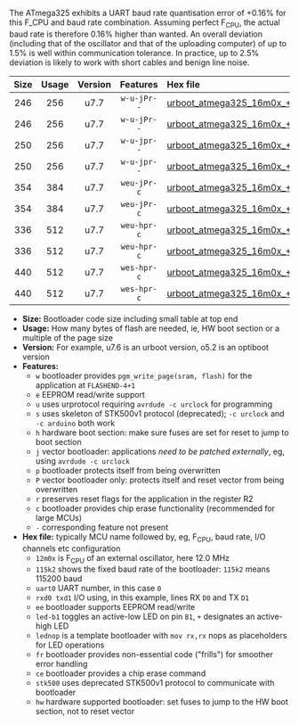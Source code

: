 The ATmega325 exhibits a UART baud rate quantisation error of +0.16% for this F_CPU and baud rate combination. Assuming perfect F<sub>CPU</sub>, the actual baud rate is therefore 0.16% higher than wanted. An overall deviation (including that of the oscillator and that of the uploading computer) of up to 1.5% is well within communication tolerance. In practice, up to 2.5% deviation is likely to work with short cables and benign line noise.

|Size|Usage|Version|Features|Hex file|
|:-:|:-:|:-:|:-:|:--|
|246|256|u7.7|`w-u-jPr--`|[urboot_atmega325_16m0x_++76k8_uart0_rxe0_txe1_led+b5.hex](https://raw.githubusercontent.com/stefanrueger/urboot.hex/main/mcus/atmega325/external_oscillator/fcpu_16m0x/br_++76k8/urboot_atmega325_16m0x_++76k8_uart0_rxe0_txe1_led+b5.hex)|
|246|256|u7.7|`w-u-jPr--`|[urboot_atmega325_16m0x_++76k8_uart0_rxe0_txe1_lednop.hex](https://raw.githubusercontent.com/stefanrueger/urboot.hex/main/mcus/atmega325/external_oscillator/fcpu_16m0x/br_++76k8/urboot_atmega325_16m0x_++76k8_uart0_rxe0_txe1_lednop.hex)|
|250|256|u7.7|`w-u-jpr--`|[urboot_atmega325_16m0x_++76k8_uart0_rxe0_txe1_led+b5_fr.hex](https://raw.githubusercontent.com/stefanrueger/urboot.hex/main/mcus/atmega325/external_oscillator/fcpu_16m0x/br_++76k8/urboot_atmega325_16m0x_++76k8_uart0_rxe0_txe1_led+b5_fr.hex)|
|250|256|u7.7|`w-u-jpr--`|[urboot_atmega325_16m0x_++76k8_uart0_rxe0_txe1_lednop_fr.hex](https://raw.githubusercontent.com/stefanrueger/urboot.hex/main/mcus/atmega325/external_oscillator/fcpu_16m0x/br_++76k8/urboot_atmega325_16m0x_++76k8_uart0_rxe0_txe1_lednop_fr.hex)|
|354|384|u7.7|`weu-jPr-c`|[urboot_atmega325_16m0x_++76k8_uart0_rxe0_txe1_ee_led+b5_fr_ce.hex](https://raw.githubusercontent.com/stefanrueger/urboot.hex/main/mcus/atmega325/external_oscillator/fcpu_16m0x/br_++76k8/urboot_atmega325_16m0x_++76k8_uart0_rxe0_txe1_ee_led+b5_fr_ce.hex)|
|354|384|u7.7|`weu-jPr-c`|[urboot_atmega325_16m0x_++76k8_uart0_rxe0_txe1_ee_lednop_fr_ce.hex](https://raw.githubusercontent.com/stefanrueger/urboot.hex/main/mcus/atmega325/external_oscillator/fcpu_16m0x/br_++76k8/urboot_atmega325_16m0x_++76k8_uart0_rxe0_txe1_ee_lednop_fr_ce.hex)|
|336|512|u7.7|`weu-hpr-c`|[urboot_atmega325_16m0x_++76k8_uart0_rxe0_txe1_ee_led+b5_fr_ce_hw.hex](https://raw.githubusercontent.com/stefanrueger/urboot.hex/main/mcus/atmega325/external_oscillator/fcpu_16m0x/br_++76k8/urboot_atmega325_16m0x_++76k8_uart0_rxe0_txe1_ee_led+b5_fr_ce_hw.hex)|
|336|512|u7.7|`weu-hpr-c`|[urboot_atmega325_16m0x_++76k8_uart0_rxe0_txe1_ee_lednop_fr_ce_hw.hex](https://raw.githubusercontent.com/stefanrueger/urboot.hex/main/mcus/atmega325/external_oscillator/fcpu_16m0x/br_++76k8/urboot_atmega325_16m0x_++76k8_uart0_rxe0_txe1_ee_lednop_fr_ce_hw.hex)|
|440|512|u7.7|`wes-hpr-c`|[urboot_atmega325_16m0x_++76k8_uart0_rxe0_txe1_ee_led+b5_fr_ce_stk500_hw.hex](https://raw.githubusercontent.com/stefanrueger/urboot.hex/main/mcus/atmega325/external_oscillator/fcpu_16m0x/br_++76k8/urboot_atmega325_16m0x_++76k8_uart0_rxe0_txe1_ee_led+b5_fr_ce_stk500_hw.hex)|
|440|512|u7.7|`wes-hpr-c`|[urboot_atmega325_16m0x_++76k8_uart0_rxe0_txe1_ee_lednop_fr_ce_stk500_hw.hex](https://raw.githubusercontent.com/stefanrueger/urboot.hex/main/mcus/atmega325/external_oscillator/fcpu_16m0x/br_++76k8/urboot_atmega325_16m0x_++76k8_uart0_rxe0_txe1_ee_lednop_fr_ce_stk500_hw.hex)|

- **Size:** Bootloader code size including small table at top end
- **Usage:** How many bytes of flash are needed, ie, HW boot section or a multiple of the page size
- **Version:** For example, u7.6 is an urboot version, o5.2 is an optiboot version
- **Features:**
  + `w` bootloader provides `pgm_write_page(sram, flash)` for the application at `FLASHEND-4+1`
  + `e` EEPROM read/write support
  + `u` uses urprotocol requiring `avrdude -c urclock` for programming
  + `s` uses skeleton of STK500v1 protocol (deprecated); `-c urclock` and `-c arduino` both work
  + `h` hardware boot section: make sure fuses are set for reset to jump to boot section
  + `j` vector bootloader: applications *need to be patched externally*, eg, using `avrdude -c urclock`
  + `p` bootloader protects itself from being overwritten
  + `P` vector bootloader only: protects itself and reset vector from being overwritten
  + `r` preserves reset flags for the application in the register R2
  + `c` bootloader provides chip erase functionality (recommended for large MCUs)
  + `-` corresponding feature not present
- **Hex file:** typically MCU name followed by, eg, F<sub>CPU</sub>, baud rate, I/O channels etc configuration
  + `12m0x` is F<sub>CPU</sub> of an external oscillator, here 12.0 MHz
  + `115k2` shows the fixed baud rate of the bootloader: `115k2` means 115200 baud
  + `uart0` UART number, in this case `0`
  + `rxd0 txd1` I/O using, in this example, lines RX `D0` and TX `D1`
  + `ee` bootloader supports EEPROM read/write
  + `led-b1` toggles an active-low LED on pin `B1`, `+` designates an active-high LED
  + `lednop` is a template bootloader with `mov rx,rx` nops as placeholders for LED operations
  + `fr` bootloader provides non-essential code ("frills") for smoother error handling
  + `ce` bootloader provides a chip erase command
  + `stk500` uses deprecated STK500v1 protocol to communicate with bootloader
  + `hw` hardware supported bootloader: set fuses to jump to the HW boot section, not to reset vector
